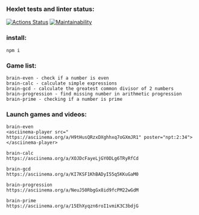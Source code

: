### Hexlet tests and linter status:

[![Actions Status](https://github.com/runabal/frontend-project-lvl1/workflows/hexlet-check/badge.svg)](https://github.com/runabal/frontend-project-lvl1/actions)
[![Maintainability](https://api.codeclimate.com/v1/badges/ba8376bf451401f7ec34/maintainability)](https://codeclimate.com/github/runabal/frontend-project-lvl1/maintainability)
### install:
```
npm i
```
### Game list:
```
brain-even - check if a number is even
brain-calc - calculate simple expressions
brain-gcd - calculate the greatest common divisor of 2 numbers
brain-progression - find missing number in arithmetic progression
brain-prime - checking if a number is prime
```
### Launch games and videos:
```
brain-even
<asciinema-player src=" https://asciinema.org/a/H9tHusQRzxDXghhxq7oGXmJR1" poster="npt:2:34"></asciinema-player> 

brain-calc
https://asciinema.org/a/XOJDcFayeLjGY0DLg6TRyRfCd

brain-gcd
https://asciinema.org/a/KI7KSF1KhBADyI55q5KKuGaM0

brain-progression
https://asciinema.org/a/NeuJ50RbgGx8id9fcPM22wGdM

brain-prime
https://asciinema.org/a/15EhXyqzn6roI1vmiK3C3bdjG
```
